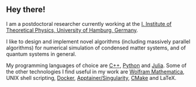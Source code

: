 ## Hey there!

I am a postdoctoral researcher currently working at the [I. Institute of
Theoretical Physics, University of Hamburg, Germany](
https://www.physik.uni-hamburg.de/en/th1/ueber-das-institut.html).

I like to design and implement novel algorithms (including massively parallel
algorithms) for numerical simulation of condensed matter systems, and of quantum
systems in general.

My programming languages of choice are [C++](https://isocpp.org/),
[Python](https://www.python.org/) and [Julia](https://julialang.org/).
Some of the other technologies I find useful in my work are
[Wolfram Mathematica](https://www.wolfram.com/mathematica/),
UNIX shell scripting, [Docker](https://www.docker.com/),
[Apptainer/Singularity](https://apptainer.org/), [CMake](https://cmake.org/)
and LaTeX.
